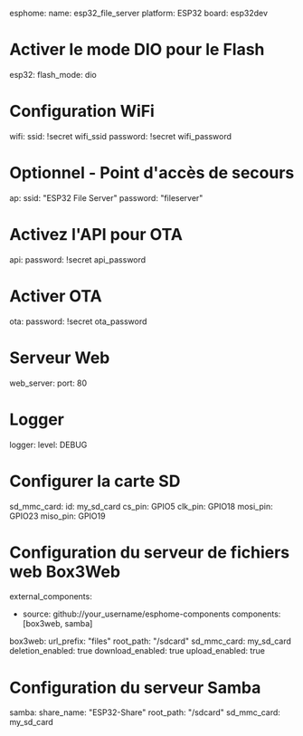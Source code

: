 esphome:
  name: esp32_file_server
  platform: ESP32
  board: esp32dev

# Activer le mode DIO pour le Flash
esp32:
  flash_mode: dio

# Configuration WiFi
wifi:
  ssid: !secret wifi_ssid
  password: !secret wifi_password
  
  # Optionnel - Point d'accès de secours
  ap:
    ssid: "ESP32 File Server"
    password: "fileserver"

# Activez l'API pour OTA
api:
  password: !secret api_password

# Activer OTA
ota:
  password: !secret ota_password

# Serveur Web
web_server:
  port: 80
  
# Logger
logger:
  level: DEBUG

# Configurer la carte SD
sd_mmc_card:
  id: my_sd_card
  cs_pin: GPIO5
  clk_pin: GPIO18
  mosi_pin: GPIO23
  miso_pin: GPIO19

# Configuration du serveur de fichiers web Box3Web
external_components:
  - source: github://your_username/esphome-components
    components: [box3web, samba]

box3web:
  url_prefix: "files"
  root_path: "/sdcard"
  sd_mmc_card: my_sd_card
  deletion_enabled: true
  download_enabled: true
  upload_enabled: true

# Configuration du serveur Samba
samba:
  share_name: "ESP32-Share"
  root_path: "/sdcard"
  sd_mmc_card: my_sd_card
